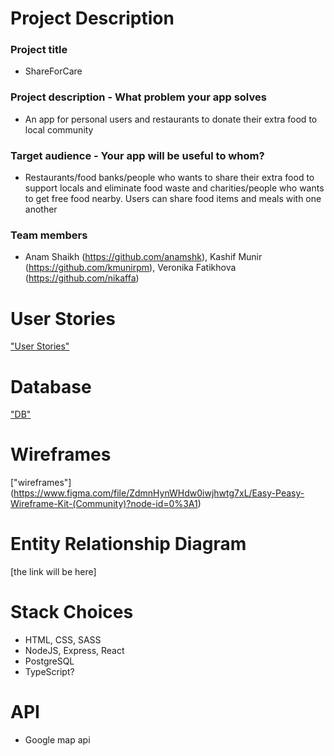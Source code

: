 # Project Description
### Project title
- ShareForCare

### Project description - What problem your app solves
- An app for personal users and restaurants to donate their extra food to local community

### Target audience - Your app will be useful to whom?
- Restaurants/food banks/people who wants to share their extra food to support locals and eliminate food waste and charities/people who wants to get free food nearby. Users can share food items and meals with one another

### Team members
- Anam Shaikh (https://github.com/anamshk), Kashif Munir (https://github.com/kmunirpm), Veronika Fatikhova (https://github.com/nikaffa)

# User Stories
["User Stories"](https://docs.google.com/document/d/1wN_HSyOs_5pPAxjusD0tA-LqukT5xFITwNQYWRkN_hA/edit?usp=sharing)

# Database
["DB"](https://docs.google.com/document/d/13Ae0vL9Pr8YtYeyCeEgJ_CP7I6zf0FANkW2JOAl0K6g/edit?usp=sharing)

# Wireframes
["wireframes"] (https://www.figma.com/file/ZdmnHynWHdw0iwjhwtg7xL/Easy-Peasy-Wireframe-Kit-(Community)?node-id=0%3A1)

# Entity Relationship Diagram
[the link will be here]

# Stack Choices
- HTML, CSS, SASS
- NodeJS, Express, React
- PostgreSQL
- TypeScript?

# API
- Google map api
